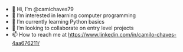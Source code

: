 - 👋 Hi, I’m @camichaves79
- 👀 I’m interested in learning computer programming
- 🌱 I’m currently learning Python basics
- 💞️ I’m looking to collaborate on entry level projects
- 📫 How to reach me at https://www.linkedin.com/in/camilo-chaves-4aa676211/

<!---
camichaves79/camichaves79 is a ✨ special ✨ repository because its `README.md` (this file) appears on your GitHub profile.
You can click the Preview link to take a look at your changes.
--->
